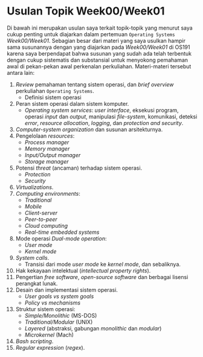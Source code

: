 # Usulan Topik Week00/Week01

Di bawah ini merupakan usulan saya terkait topik-topik yang menurut saya cukup penting untuk diajarkan dalam pertemuan `Operating Systems` *Week00/Week01*. Sebagian besar dari materi yang saya usulkan hampir sama susunannya dengan yang diajarkan pada *Week00/Week01* di OS191 karena saya berpendapat bahwa susunan yang sudah ada telah terbentuk dengan cukup sistematis dan substansial untuk menyokong pemahaman awal di pekan-pekan awal perkenalan perkuliahan. Materi-materi tersebut antara lain:
1. *Review* pemahaman tentang sistem operasi, dan *brief overview* perkuliahan `Operating Systems`.
	- Definisi sistem operasi
2. Peran sistem operasi dalam sistem komputer.
	- *Operating system services*: *user interface*, eksekusi program, operasi *input* dan *output*, manipulasi *file-system*, komunikasi, deteksi *error*, *resource allocation*, *logging*, dan *protection and security*. 
3. *Computer-system organization* dan susunan arsitekturnya.
4. Pengelolaan *resources*:
	- *Process manager*
	- *Memory manager*
	- *Input/Output manager*
	- *Storage manager*
5. Potensi *threat* (ancaman) terhadap sistem operasi.
	- *Protection*
	- *Security*
6. *Virtualizations*.
7. *Computing environments*:
	- *Traditional*
	- *Mobile*
	- *Client-server*
	- *Peer-to-peer*
	- *Cloud computing*
	- *Real-time embedded systems*
8. Mode operasi *Dual-mode operation*:
	- *User mode*
	- *Kernel mode*
9. *System calls*.
	- Transisi dari mode *user mode* ke *kernel mode*, dan sebaliknya.
10. Hak kekayaan intelektual (*intellectual property rights*).
11. Pengertian *free software*, *open-source software* dan berbagai lisensi perangkat lunak.
12. Desain dan implementasi sistem operasi.
	- *User goals vs system goals*
	- *Policy vs mechanisms*
13. Struktur sistem operasi:
	- *Simple/Monolithic* (MS-DOS)
	- *Traditional/Modular* (UNIX)
	- *Layered* (abstraksi, gabungan *monolithic* dan *modular*)
	- *Microkernel* (Mach)
14. *Bash scripting*.
15. *Regular expression* (*regex*). 